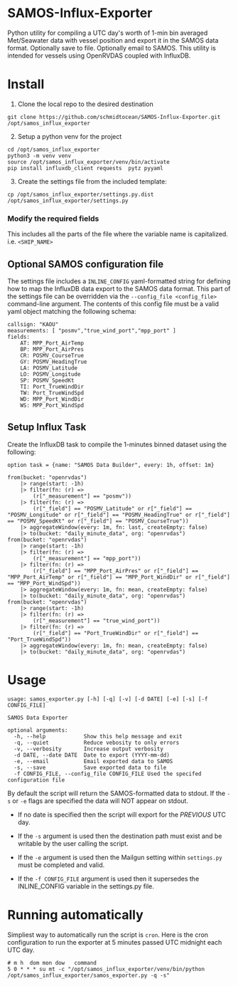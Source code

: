 # SAMOS-Influx-Exporter
Python utility for compiling a UTC day's worth of 1-min bin averaged Met/Seawater data with vessel position and export it in the SAMOS data format. Optionally save to file. Optionally email to SAMOS.  This utility is intended for vessels using OpenRVDAS coupled with InfluxDB.

# Install
1. Clone the local repo to the desired destination
```
git clone https://github.com/schmidtocean/SAMOS-Influx-Exporter.git /opt/samos_influx_exporter
```

2. Setup a python venv for the project
```
cd /opt/samos_influx_exporter
python3 -m venv venv
source /opt/samos_influx_exporter/venv/bin/activate
pip install influxdb_client requests  pytz pyyaml
```

3. Create the settings file from the included template:
```
cp /opt/samos_influx_exporter/settings.py.dist /opt/samos_influx_exporter/settings.py
```

### Modify the required fields
This includes all the parts of the file where the variable name is capitalized. i.e. `<SHIP_NAME>`

## Optional SAMOS configuration file
The settings file includes a `INLINE_CONFIG` yaml-formatted string for defining how to map the InfluxDB data export to the SAMOS data format.  This part of the settings file can be overridden via the `--config_file <config_file>` command-line argument.  The contents of this config file must be a valid yaml object matching the following schema:

```
callsign: "KAOU"
measurements: [ "posmv","true_wind_port","mpp_port" ]
fields:
    AT: MPP_Port_AirTemp
    BP: MPP_Port_AirPres
    CR: POSMV_CourseTrue
    GY: POSMV_HeadingTrue
    LA: POSMV_Latitude
    LO: POSMV_Longitude
    SP: POSMV_SpeedKt
    TI: Port_TrueWindDir
    TW: Port_TrueWindSpd
    WD: MPP_Port_WindDir
    WS: MPP_Port_WindSpd
```

## Setup Influx Task
Create the InfluxDB task to compile the 1-minutes binned dataset using the following:
```
option task = {name: "SAMOS Data Builder", every: 1h, offset: 1m}

from(bucket: "openrvdas")
	|> range(start: -1h)
	|> filter(fn: (r) =>
		(r["_measurement"] == "posmv"))
	|> filter(fn: (r) =>
		(r["_field"] == "POSMV_Latitude" or r["_field"] == "POSMV_Longitude" or r["_field"] == "POSMV_HeadingTrue" or r["_field"] == "POSMV_SpeedKt" or r["_field"] == "POSMV_CourseTrue"))
	|> aggregateWindow(every: 1m, fn: last, createEmpty: false)
	|> to(bucket: "daily_minute_data", org: "openrvdas")
from(bucket: "openrvdas")
	|> range(start: -1h)
	|> filter(fn: (r) =>
		(r["_measurement"] == "mpp_port"))
	|> filter(fn: (r) =>
		(r["_field"] == "MPP_Port_AirPres" or r["_field"] == "MPP_Port_AirTemp" or r["_field"] == "MPP_Port_WindDir" or r["_field"] == "MPP_Port_WindSpd"))
	|> aggregateWindow(every: 1m, fn: mean, createEmpty: false)
	|> to(bucket: "daily_minute_data", org: "openrvdas")
from(bucket: "openrvdas")
	|> range(start: -1h)
	|> filter(fn: (r) =>
		(r["_measurement"] == "true_wind_port"))
	|> filter(fn: (r) =>
		(r["_field"] == "Port_TrueWindDir" or r["_field"] == "Port_TrueWindSpd"))
	|> aggregateWindow(every: 1m, fn: mean, createEmpty: false)
	|> to(bucket: "daily_minute_data", org: "openrvdas")
```

# Usage
```
usage: samos_exporter.py [-h] [-q] [-v] [-d DATE] [-e] [-s] [-f CONFIG_FILE]

SAMOS Data Exporter

optional arguments:
  -h, --help            Show this help message and exit
  -q, --quiet           Reduce vebosity to only errors
  -v, --verbosity       Increase output verbosity
  -d DATE, --date DATE  Date to export (YYYY-mm-dd)
  -e, --email           Email exported data to SAMOS
  -s, --save            Save exported data to file
  -f CONFIG_FILE, --config_file CONFIG_FILE Used the specifed configuration file
```

By default the script will return the SAMOS-formatted data to stdout. If the `-s` or `-e` flags are specified the data will NOT appear on stdout.

- If no date is specified then the script will export for the *PREVIOUS* UTC day.

- If the `-s` argument is used then the destination path must exist and be writable by the user calling the script.

- If the `-e` argument is used then the Mailgun setting within `settings.py` must be completed and valid.

- If the `-f CONFIG_FILE` argument is used then it supersedes the INLINE_CONFIG variable in the settings.py file.

# Running automatically
Simpliest way to automatically run the script is `cron`. Here is the cron configuration to run the exporter at 5 minutes passed UTC midnight each UTC day.
```
# m h  dom mon dow   command
5 0 * * * su mt -c "/opt/samos_influx_exporter/venv/bin/python /opt/samos_influx_exporter/samos_exporter.py -q -s"
```
